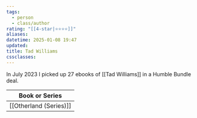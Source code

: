 ```yaml
---
tags:
  - person
  - class/author
rating: "[[4-star|⭐️⭐️⭐️⭐️]]"
aliases: 
datetime: 2025-01-08 19:47
updated: 
title: Tad Williams
cssclasses:
---
```


In July 2023 I picked up 27 ebooks of [[Tad Williams]] in a Humble Bundle deal.

<!-- QueryToSerialize: table without id file.link as "Book or Series" from "Public/notes" and (#class/book or #class/book-series) where contains(author,[[]]) sort file.link -->
<!-- SerializedQuery: table without id file.link as "Book or Series" from "Public/notes" and (#class/book or #class/book-series) where contains(author,[[]]) sort file.link -->

| Book or Series                                             |
| ---------------------------------------------------------- |
| [[Otherland (Series)]] |
<!-- SerializedQuery END -->

